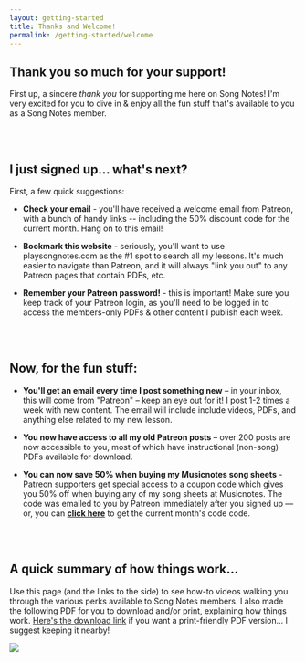 ```yaml
---
layout: getting-started
title: Thanks and Welcome!
permalink: /getting-started/welcome
---
```


## Thank you so much for your support!

First up, a sincere _thank you_ for supporting me here on Song Notes! I'm very excited for you to dive in & enjoy all the fun stuff that's available to you as a Song Notes member.

<br /><br />
## I just signed up... what's next?

First, a few quick suggestions:

- **Check your email** - you'll have received a welcome email from Patreon, with a bunch of handy links -- including the 50% discount code for the current month. Hang on to this email!

- **Bookmark this website** - seriously, you'll want to use playsongnotes.com as the #1 spot to search all my lessons. It's much easier to navigate than Patreon, and it will always "link you out" to any Patreon pages that contain PDFs, etc.

- **Remember your Patreon password!** - this is important! Make sure you keep track of your Patreon login, as you'll need to be logged in to access the members-only PDFs & other content I publish each week.

<br /><br />
## Now, for the fun stuff:

- **You'll get an email every time I post something new** – in your inbox, this will come from "Patreon" – keep an eye out for it! I post 1-2 times a week with new content. The email will include include videos, PDFs, and anything else related to my new lesson.

- **You now have access to all my old Patreon posts** – over 200 posts are now accessible to you, most of which have instructional (non-song) PDFs available for download.

- **You can now save 50% when buying my Musicnotes song sheets** - Patreon supporters get special access to a coupon code which gives you 50% off when buying any of my song sheets at Musicnotes. The code was emailed to you by Patreon immediately after you signed up –– or, you can **[click here](http://playsongnotes.com/discount)** to get the current month's code code.

<br /><br />
## A quick summary of how things work...

Use this page (and the links to the side) to see how-to videos walking you through the various perks available to Song Notes members. I also made the following PDF for you to download and/or print, explaining how things work. <a href="https://playsongnotes.com/images/resources/How-to-Browse-My-Lessons---Song-Notes-by-David-Pots.pdf" download >Here's the download link</a> if you want a print-friendly PDF version... I suggest keeping it nearby!

<a href="https://playsongnotes.com/images/resources/How-to-Browse-My-Lessons---Song-Notes-by-David-Pots.pdf" download ><img class="pretty-img" src="https://imagedelivery.net/GppmjzYePBmVFRqlA4p8pQ/c509c291-c4fc-41a7-0141-27ea56756c00/public" /></a>
